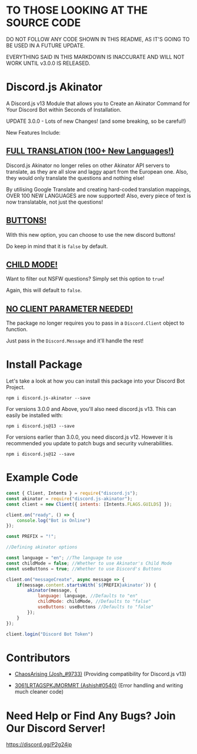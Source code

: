 # TO THOSE LOOKING AT THE SOURCE CODE

DO NOT FOLLOW ANY CODE SHOWN IN THIS README, AS IT'S GOING TO BE USED IN A FUTURE UPDATE.

EVERYTHING SAID IN THIS MARKDOWN IS INACCURATE AND WILL NOT WORK UNTIL v3.0.0 IS RELEASED.

# Discord.js Akinator

A Discord.js v13 Module that allows you to Create an Akinator Command for Your Discord Bot within Seconds of Installation.

UPDATE 3.0.0 - Lots of new Changes! (and some breaking, so be careful!)

New Features Include:

## <u>FULL TRANSLATION (100+ New Languages!)</u>

Discord.js Akinator no longer relies on other Akinator API servers to translate, as they are all slow and laggy apart from the European one. Also, they would only translate the questions and nothing else!

By utilising Google Translate and creating hard-coded translation mappings, OVER 100 NEW LANGUAGES are now supported! Also, every piece of text is now translatable, not just the questions!

## <u>BUTTONS!</u>

With this new option, you can choose to use the new discord buttons!

Do keep in mind that it is `false` by default.

## <u>CHILD MODE!</u>

Want to filter out NSFW questions? Simply set this option to `true`!

Again, this will default to `false`.

## <u>NO CLIENT PARAMETER NEEDED!</u>

The package no longer requires you to pass in a `Discord.Client` object to function.

Just pass in the `Discord.Message` and it'll handle the rest!

# Install Package

Let's take a look at how you can install this package into your Discord Bot Project.

`npm i discord.js-akinator --save`

For versions 3.0.0 and Above, you'll also need discord.js v13. This can easily be installed with:

`npm i discord.js@13 --save`

For versions earlier than 3.0.0, you need discord.js v12. However it is recommended you update to patch bugs and security vulnerabilities.

`npm i discord.js@12 --save`

# Example Code

```js
const { Client, Intents } = require("discord.js");
const akinator = require("discord.js-akinator");
const client = new Client({ intents: [Intents.FLAGS.GUILDS] });

client.on("ready", () => {
    console.log("Bot is Online")
});

const PREFIX = "!";

//Defining akinator options

const language = "en"; //The language to use
const childMode = false; //Whether to use Akinator's Child Mode
const useButtons = true; //Whether to use Discord's Buttons

client.on("messageCreate", async message => {
    if(message.content.startsWith(`${PREFIX}akinator`)) {
        akinator(message, {
            language: language, //Defaults to "en"
            childMode: childMode, //Defaults to "false"
            useButtons: useButtons //Defaults to "false"
        });
    }
});

client.login("Discord Bot Token")
```

# Contributors

- [ChaosArising (Josh_#9733)](https://github.com/ChaosArising) (Providing compatibility for Discord.js v13)

- [3061LRTAGSPKJMORMRT (Ashish#0540)](https://github.com/3061LRTAGSPKJMORMRT) (Error handling and writing much cleaner code)

# Need Help or Find Any Bugs? Join Our Discord Server!

https://discord.gg/P2g24jp
